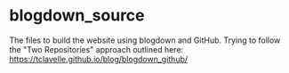 # blogdown_source

The files to build the website using blogdown and GitHub. Trying to follow the "Two Repositories" approach outlined here: https://tclavelle.github.io/blog/blogdown_github/
